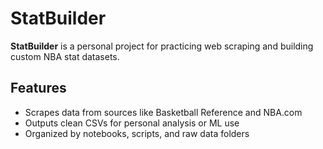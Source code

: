 # StatBuilder

**StatBuilder** is a personal project for practicing web scraping and building custom NBA stat datasets.

## Features
- Scrapes data from sources like Basketball Reference and NBA.com
- Outputs clean CSVs for personal analysis or ML use
- Organized by notebooks, scripts, and raw data folders
